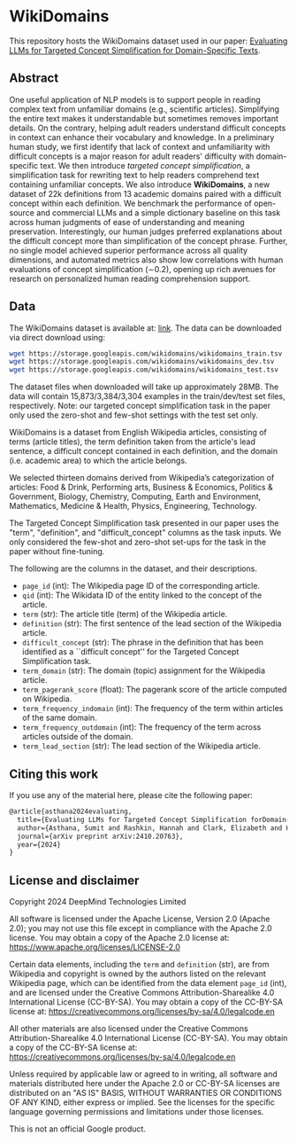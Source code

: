 # WikiDomains

This repository hosts the WikiDomains dataset used in our paper: [Evaluating LLMs for Targeted Concept Simplification for Domain-Specific Texts](https://www.arxiv.org/abs/2410.20763).

## Abstract

One useful application of NLP models is to support people in reading complex text from unfamiliar domains (e.g., scientific articles). Simplifying the entire text makes it understandable but sometimes removes important details. On the contrary, helping adult readers understand difficult concepts in context can enhance their vocabulary and knowledge. In a preliminary human study, we first identify that lack of context and unfamiliarity with difficult concepts is a major reason for adult readers' difficulty with domain-specific text. We then introduce *targeted concept simplification*, a simplification task for rewriting text to help readers comprehend text containing unfamiliar concepts. We also introduce **WikiDomains**, a new dataset of 22k definitions from 13 academic domains paired with a difficult concept within each definition. We benchmark the performance of open-source and commercial LLMs and a simple dictionary baseline on this task across human judgments of ease of understanding and meaning preservation. Interestingly, our human judges preferred explanations about the difficult concept more than simplification of the concept phrase. Further, no single model achieved superior performance across all quality dimensions, and automated metrics also show low correlations with human evaluations of concept simplification (∼0.2), opening up rich avenues for research on personalized human reading comprehension support.

## Data

The WikiDomains dataset is available at: [link](https://console.cloud.google.com/storage/browser/wikidomains). The data can be downloaded via direct download using:

```bash
wget https://storage.googleapis.com/wikidomains/wikidomains_train.tsv
wget https://storage.googleapis.com/wikidomains/wikidomains_dev.tsv
wget https://storage.googleapis.com/wikidomains/wikidomains_test.tsv
```

The dataset files when downloaded will take up approximately 28MB. The data will contain 15,873/3,384/3,304 examples in the train/dev/test set files, respectively. Note: our targeted concept simplification task in the paper only used the zero-shot and few-shot settings with the test set only.

WikiDomains is a dataset from English Wikipedia articles, consisting of terms (article titles), the term definition taken from the article's lead sentence, a difficult concept contained in each definition, and the domain (i.e. academic area) to which the article belongs.

We selected thirteen domains derived from Wikipedia’s categorization of articles:
Food & Drink, Performing arts, Business & Economics, Politics & Government, Biology, Chemistry, Computing, Earth and Environment, Mathematics, Medicine & Health, Physics, Engineering, Technology.

The Targeted Concept Simplification task presented in our paper uses the "term", "definition", and "difficult_concept" columns as the task inputs.  We only considered the few-shot and zero-shot set-ups for the task in the paper without fine-tuning.

The following are the columns in the dataset, and their descriptions.

- `page_id` (int): The Wikipedia page ID of the corresponding article.
- `qid` (int): The Wikidata ID of the entity linked to the concept of the article.
- `term` (str): The article title (term) of the Wikipedia article.
- `definition` (str): The first sentence of the lead section of the Wikipedia article.
- `difficult_concept` (str): The phrase in the definition that has been identified as a ``difficult concept'' for the Targeted Concept Simplification task.
- `term_domain` (str): The domain (topic) assignment for the Wikipedia article.
- `term_pagerank_score` (float): The pagerank score of the article computed on Wikipedia.
- `term_frequency_indomain` (int): The frequency of the term within articles of the same domain.
- `term_frequency_outdomain` (int): The frequency of the term across articles outside of the domain.
- `term_lead_section` (str): The lead section of the Wikipedia article.

## Citing this work

If you use any of the material here, please cite the following paper:

```latex
@article{asthana2024evaluating,
  title={Evaluating LLMs for Targeted Concept Simplification forDomain-Specific Texts},
  author={Asthana, Sumit and Rashkin, Hannah and Clark, Elizabeth and Huot, Fantine and Lapata, Mirella},
  journal={arXiv preprint arXiv:2410.20763},
  year={2024}
}
```

## License and disclaimer

Copyright 2024 DeepMind Technologies Limited

All software is licensed under the Apache License, Version 2.0 (Apache 2.0);
you may not use this file except in compliance with the Apache 2.0 license.
You may obtain a copy of the Apache 2.0 license at:
https://www.apache.org/licenses/LICENSE-2.0

Certain data elements, including the `term` and `definition` (str), are from Wikipedia and copyright is owned by the authors listed on the relevant Wikipedia page, which can be identified from the data element `page_id` (int), and are licensed under the Creative Commons Attribution-Sharealike 4.0 International License (CC-BY-SA).
You may obtain a copy of the CC-BY-SA license at:
https://creativecommons.org/licenses/by-sa/4.0/legalcode.en

All other materials are also licensed under the Creative Commons Attribution-Sharealike 4.0 International License (CC-BY-SA).
You may obtain a copy of the CC-BY-SA license at:
https://creativecommons.org/licenses/by-sa/4.0/legalcode.en

Unless required by applicable law or agreed to in writing, all software and materials distributed here under the Apache 2.0 or CC-BY-SA licenses are distributed on an "AS IS" BASIS, WITHOUT WARRANTIES OR CONDITIONS OF ANY KIND, either express or implied. See the licenses for the specific language governing permissions and limitations under those licenses.

This is not an official Google product.
